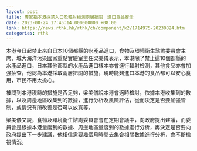 ```yaml
---
layout: post
title: 專家指本港採禁入口及輻射檢測兩層把關　進口食品安全
date: 2023-08-24 17:45:14.000000000 +08:00
link: https://news.rthk.hk/rthk/ch/component/k2/1714975-20230824.htm
categories: rthk
---
```


本港今日起禁止來自日本10個都縣的水產品進口，食物及環境衞生諮詢委員會主席、城大海洋污染國家重點實驗室主任梁美儀表示，本港除了禁止這10個都縣的水產品進口，日本其他都縣的水產品進口樣本亦會進行輻射檢測，其他食品亦會加強抽查，他認為本港採取兩層把關的措施，現時能夠進口本港的食品都可以安心食用，市民不用太擔心。

被問到本港現時的措施是否足夠，梁美儀說本港會適時檢討，依據本港收集到的數據，以及周邊地區收集到的數據，進行分析及風險評估，從而決定是否要加強管制，或情況有所改善是否可以放寬等。

梁美儀又說，食物及環境衞生諮詢委員會會在定期會議中，向政府提出建議，而委員會是根據本港量度到的數據、周邊地區量度到的數據進行分析，再決定是否要向政府提出下一步建議，他相信需要幾個月時間去集合相關數據進行分析，會不斷檢視情況。
